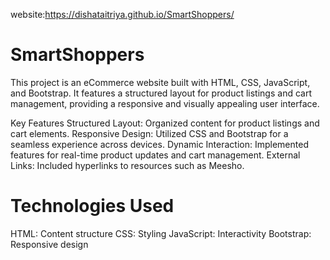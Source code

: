 website:https://dishataitriya.github.io/SmartShoppers/
# SmartShoppers

This project is an eCommerce website built with HTML, CSS, JavaScript, and Bootstrap. It features a structured layout for product listings and cart management, providing a responsive and visually appealing user interface.

Key Features
Structured Layout: Organized content for product listings and cart elements.
Responsive Design: Utilized CSS and Bootstrap for a seamless experience across devices.
Dynamic Interaction: Implemented features for real-time product updates and cart management.
External Links: Included hyperlinks to resources such as Meesho.
# Technologies Used
HTML: Content structure
CSS: Styling
JavaScript: Interactivity
Bootstrap: Responsive design
